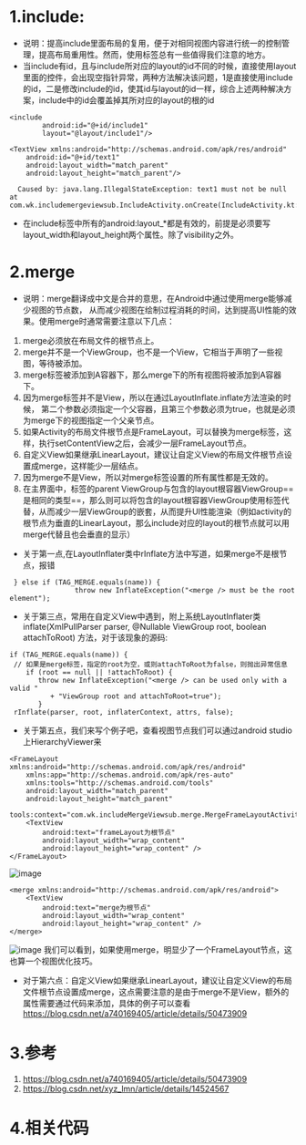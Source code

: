 # 1.include:
- 说明：提高include里面布局的复用，便于对相同视图内容进行统一的控制管理，提高布局重用性。然而，使用<include>标签总有一些值得我们注意的地方。
- 当include有id，且与include所对应的layout的id不同的时候，直接使用layout里面的控件，会出现空指针异常，两种方法解决该问题，1是直接使用include的id，二是修改include的id，使其id与layout的id一样，综合上述两种解决方案，include中的id会覆盖掉其所对应的layout的根的id
```
<include
        android:id="@+id/include1"
        layout="@layout/include1"/>
```

```
<TextView xmlns:android="http://schemas.android.com/apk/res/android"
    android:id="@+id/text1"
    android:layout_width="match_parent"
    android:layout_height="match_parent"/>
```

```
  Caused by: java.lang.IllegalStateException: text1 must not be null  at com.wk.includemergeviewsub.IncludeActivity.onCreate(IncludeActivity.kt:12)
```
- 在include标签中所有的android:layout_*都是有效的，前提是必须要写layout_width和layout_height两个属性。除了visibility之外。
# 2.merge
- 说明：merge翻译成中文是合并的意思，在Android中通过使用merge能够减少视图的节点数， 
从而减少视图在绘制过程消耗的时间，达到提高UI性能的效果。使用merge时通常需要注意以下几点：
1. merge必须放在布局文件的根节点上。
2. merge并不是一个ViewGroup，也不是一个View，它相当于声明了一些视图，等待被添加。
3.  merge标签被添加到A容器下，那么merge下的所有视图将被添加到A容器下。
4.  因为merge标签并不是View，所以在通过LayoutInflate.inflate方法渲染的时候， 第二个参数必须指定一个父容器，且第三个参数必须为true，也就是必须为merge下的视图指定一个父亲节点。
5.  如果Activity的布局文件根节点是FrameLayout，可以替换为merge标签，这样，执行setContentView之后，会减少一层FrameLayout节点。
6.  自定义View如果继承LinearLayout，建议让自定义View的布局文件根节点设置成merge，这样能少一层结点。
7.  因为merge不是View，所以对merge标签设置的所有属性都是无效的。
8.  在主界面中，<include>标签的parent ViewGroup与包含的layout根容器ViewGroup==是相同的类型==，那么则可以将包含的layout根容器ViewGroup使用<merge>标签代替，从而减少一层ViewGroup的嵌套，从而提升UI性能渲染（例如activity的根节点为垂直的LinearLayout，那么include对应的layout的根节点就可以用merge代替且也会垂直的显示）
- 关于第一点,在LayoutInflater类中rInflate方法中写道，如果merge不是根节点，报错
```
 } else if (TAG_MERGE.equals(name)) {
                throw new InflateException("<merge /> must be the root element");
```
- 关于第三点，常用在自定义View中遇到，附上系统LayoutInflater类inflate(XmlPullParser parser, @Nullable ViewGroup root, boolean attachToRoot) 方法，对于该现象的源码:

```
if (TAG_MERGE.equals(name)) {
 // 如果是merge标签，指定的root为空，或则attachToRoot为false，则抛出异常信息
    if (root == null || !attachToRoot) {
       throw new InflateException("<merge /> can be used only with a valid "
          + "ViewGroup root and attachToRoot=true");
       }
 rInflate(parser, root, inflaterContext, attrs, false);
```
- 关于第五点，我们来写个例子吧，查看视图节点我们可以通过android studio上HierarchyViewer来
```
<FrameLayout xmlns:android="http://schemas.android.com/apk/res/android"
    xmlns:app="http://schemas.android.com/apk/res-auto"
    xmlns:tools="http://schemas.android.com/tools"
    android:layout_width="match_parent"
    android:layout_height="match_parent"
    tools:context="com.wk.includeMergeViewsub.merge.MergeFrameLayoutActivity">
    <TextView
        android:text="frameLayout为根节点"
        android:layout_width="wrap_content"
        android:layout_height="wrap_content" />
</FrameLayout>
```
![image](C:/Users/Administrator/Desktop/merge.png)
```
<merge xmlns:android="http://schemas.android.com/apk/res/android">
    <TextView
        android:text="merge为根节点"
        android:layout_width="wrap_content"
        android:layout_height="wrap_content" />
</merge>
```
![image](C:/Users/Administrator/Desktop/frameLayout1.png)
我们可以看到，如果使用merge，明显少了一个FrameLayout节点，这也算一个视图优化技巧。
- 对于第六点：自定义View如果继承LinearLayout，建议让自定义View的布局文件根节点设置成merge，这点需要注意的是由于merge不是View，额外的属性需要通过代码来添加，具体的例子可以查看 https://blog.csdn.net/a740169405/article/details/50473909

# 3.参考
1. https://blog.csdn.net/a740169405/article/details/50473909
2. https://blog.csdn.net/xyz_lmn/article/details/14524567
# 4.相关代码